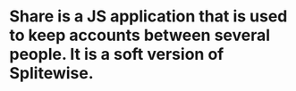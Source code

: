 # Share is a JS application that is used to keep accounts between several people. It is a soft version of Splitewise.

